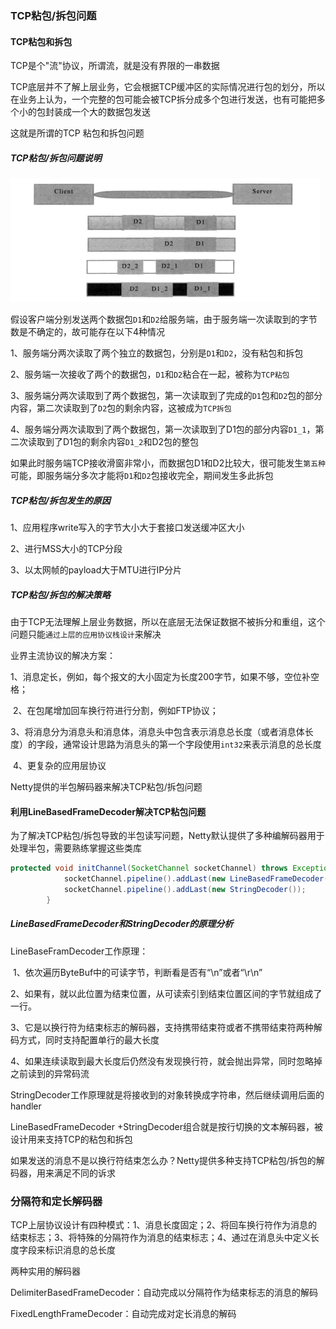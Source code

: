 ### TCP粘包/拆包问题

<h4> TCP粘包和拆包</h4>

TCP是个"流"协议，所谓流，就是没有界限的一串数据

TCP底层并不了解上层业务，它会根据TCP缓冲区的实际情况进行包的划分，所以在业务上认为，一个完整的包可能会被TCP拆分成多个包进行发送，也有可能把多个小的包封装成一个大的数据包发送

这就是所谓的TCP 粘包和拆包问题

<h5>TCP粘包/拆包问题说明</h5>

![image-20201027143419006](./image-20201027143419006.png)

假设客户端分别发送两个数据包`D1`和`D2`给服务端，由于服务端一次读取到的字节数是不确定的，故可能存在以下4种情况

1、服务端分两次读取了两个独立的数据包，分别是`D1`和`D2`，没有粘包和拆包

2、服务端一次接收了两个的数据包，`D1`和`D2`粘合在一起，被称为`TCP粘包`

3、服务端分两次读取到了两个数据包，第一次读取到了完成的`D1`包和`D2`包的部分内容，第二次读取到了`D2`包的剩余内容，这被成为`TCP拆包`

4、服务端分两次读取到了两个数据包，第一次读取到了D1包的部分内容`D1_1`，第二次读取到了D1包的剩余内容`D1_2`和D2包的整包

如果此时服务端TCP接收滑窗非常小，而数据包D1和D2比较大，很可能发生`第五种`可能，即服务端分多次才能将`D1`和`D2`包接收完全，期间发生多此拆包

<h5>TCP粘包/拆包发生的原因</h5>

1、应用程序write写入的字节大小大于套接口发送缓冲区大小

2、进行MSS大小的TCP分段

3、以太网帧的payload大于MTU进行IP分片

<h5>TCP粘包/拆包的解决策略</h5>

由于TCP无法理解上层业务数据，所以在底层无法保证数据不被拆分和重组，这个问题只能`通过上层的应用协议栈设计`来解决

业界主流协议的解决方案：

​	1、消息定长，例如，每个报文的大小固定为长度200字节，如果不够，空位补空格；

​	2、在包尾增加回车换行符进行分割，例如FTP协议；

​	3、将消息分为消息头和消息体，消息头中包含表示消息总长度（或者消息体长度）的字段，通常设计思路为消息头的第一个字段使用`int32`来表示消息的总长度

​	4、更复杂的应用层协议

Netty提供的半包解码器来解决TCP粘包/拆包问题

<h4> 利用LineBasedFrameDecoder解决TCP粘包问题</h4>

为了解决TCP粘包/拆包导致的半包读写问题，Netty默认提供了多种编解码器用于处理半包，需要熟练掌握这些类库

```java
protected void initChannel(SocketChannel socketChannel) throws Exception {
            socketChannel.pipeline().addLast(new LineBasedFrameDecoder(1024));
            socketChannel.pipeline().addLast(new StringDecoder());
        }
```



<h5>LineBasedFrameDecoder和StringDecoder的原理分析</h5>

LineBaseFramDecoder工作原理：

​	1、依次遍历ByteBuf中的可读字节，判断看是否有“\n”或者“\r\n”

​	2、如果有，就以此位置为结束位置，从可读索引到结束位置区间的字节就组成了一行。

​	3、它是以换行符为结束标志的解码器，支持携带结束符或者不携带结束符两种解码方式，同时支持配置单行的最大长度

​	4、如果连续读取到最大长度后仍然没有发现换行符，就会抛出异常，同时忽略掉之前读到的异常码流

StringDecoder工作原理就是将接收到的对象转换成字符串，然后继续调用后面的handler



LineBasedFrameDecoder +StringDecoder组合就是按行切换的文本解码器，被设计用来支持TCP的粘包和拆包

如果发送的消息不是以换行符结束怎么办？Netty提供多种支持TCP粘包/拆包的解码器，用来满足不同的诉求

### 分隔符和定长解码器

TCP上层协议设计有四种模式：1、消息长度固定；2、将回车换行符作为消息的结束标志；3、将特殊的分隔符作为消息的结束标志；4、通过在消息头中定义长度字段来标识消息的总长度

两种实用的解码器

DelimiterBasedFrameDecoder：自动完成以分隔符作为结束标志的消息的解码

FixedLengthFrameDecoder：自动完成对定长消息的解码

